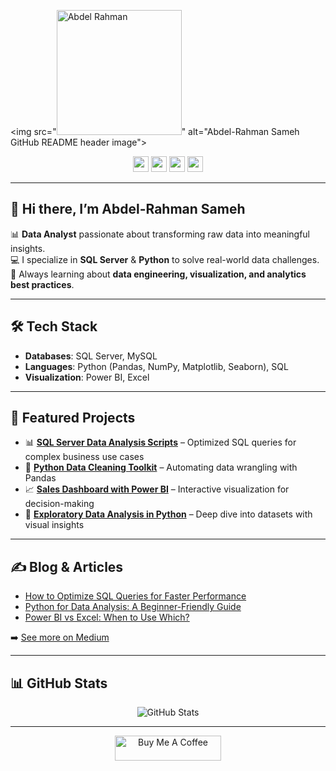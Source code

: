 <img src="<img src="https://github.com/Abdel-Rahman-11/mokapps/blob/main/rahmanian-insights-high-resolution-logo.png?raw=true" alt="Abdel Rahman" width="200"/>" alt="Abdel-Rahman Sameh GitHub README header image">

<p align="center">
  <a href="https://www.linkedin.com/in/YOUR-LINKEDIN/"><img src="https://img.shields.io/badge/LinkedIn-%230077B5.svg?&style=for-the-badge&logo=linkedin&logoColor=white" height=25></a> 
  <a href="https://x.com/YOUR-TWITTER"><img src="https://img.shields.io/badge/Twitter-%231DA1F2.svg?&style=for-the-badge&logo=twitter&logoColor=white" height=25></a> 
  <a href="https://medium.com/@YOUR-MEDIUM"><img src="https://img.shields.io/badge/Medium-%2312100E.svg?&style=for-the-badge&logo=medium&logoColor=white" height=25></a> 
  <a href="mailto:YOUR-EMAIL"><img src="https://img.shields.io/badge/Email-D14836?&style=for-the-badge&logo=gmail&logoColor=white" height=25></a> 
</p>

---

## 👋 Hi there, I’m **Abdel-Rahman Sameh**  

📊 **Data Analyst** passionate about transforming raw data into meaningful insights.  
💻 I specialize in **SQL Server** & **Python** to solve real-world data challenges.  
🚀 Always learning about **data engineering, visualization, and analytics best practices**.  

---

## 🛠️ Tech Stack

- **Databases**: SQL Server, MySQL
- **Languages**: Python (Pandas, NumPy, Matplotlib, Seaborn), SQL  
- **Visualization**: Power BI, Excel  


---

## 📌 Featured Projects

- 📊 **[SQL Server Data Analysis Scripts](#)** – Optimized SQL queries for complex business use cases  
- 🐍 **[Python Data Cleaning Toolkit](#)** – Automating data wrangling with Pandas  
- 📈 **[Sales Dashboard with Power BI](#)** – Interactive visualization for decision-making  
- 🔎 **[Exploratory Data Analysis in Python](#)** – Deep dive into datasets with visual insights  

---

## ✍️ Blog & Articles

- [How to Optimize SQL Queries for Faster Performance](#)  
- [Python for Data Analysis: A Beginner-Friendly Guide](#)  
- [Power BI vs Excel: When to Use Which?](#)  

➡️ [See more on Medium](https://medium.com/@YOUR-MEDIUM)  

---

## 📊 GitHub Stats

<p align="center">
  <img src="https://github-readme-stats.vercel.app/api?username=YOUR-GITHUB-USERNAME&show_icons=true&theme=radical" alt="GitHub Stats">
</p>

---

<p align="center">
  <a href="https://www.buymeacoffee.com/YOUR-LINK" target="_blank">
    <img src="https://cdn.buymeacoffee.com/buttons/default-red.png" alt="Buy Me A Coffee" height="40" width="170">
  </a>
</p>
